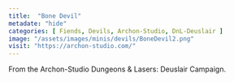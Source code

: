 ```yaml
---
title:  "Bone Devil"
metadate: "hide"
categories: [ Fiends, Devils, Archon-Studio, DnL-Deuslair ]
image: "/assets/images/minis/devils/BoneDevil2.png"
visit: "https://archon-studio.com/"
---
```

From the Archon-Studio Dungeons & Lasers: Deuslair Campaign.